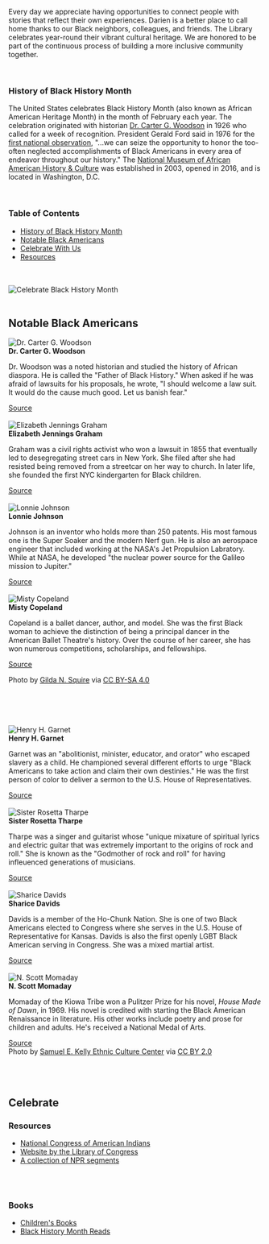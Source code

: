 Every day we appreciate having opportunities to connect people with stories that reflect their own experiences. Darien is a better place to call home thanks to our Black neighbors, colleagues, and friends. The Library celebrates year-round their vibrant cultural heritage. We are honored to be part of the continuous process of building a more inclusive community together.

<br />

<a name="History"></a>
<div class="row">
<div class="col-md-5">

### History of Black History Month
The United States celebrates Black History Month (also known as African American Heritage Month) in the month of February each year. The celebration originated with historian [Dr. Carter G. Woodson](https://dar.to/2Rxt1lx "Dr. Carter G. Woodson") in 1926 who called for a week of recognition. President Gerald Ford said in 1976 for the [first national observation](https://dar.to/3AJG5wf "First National Observation"), "...we can seize the opportunity to honor the too-often neglected accomplishments of Black Americans in every area of endeavor throughout our history." The [National Museum of African American History & Culture](https://dar.to/3rUaGTJ "National Museum of African American History & Culture") was established in 2003, opened in 2016, and is located in Washington, D.C.
<!-- Visit Darien Library through the month of May to view our AAPI Heritage Month book displays. -->
<br />

### Table of Contents

<ul>
<li><a href="#History">History of Black History Month</a></li>
<li><a href="#Notable">Notable Black Americans</a></li>
<li><a href="#Celebrate">Celebrate With Us</a></li>
<li><a href="#Resources">Resources</a></li>
</ul>

<br />
<br />

</div>
<div class="col-md-7">

<img class="img-responsive center-block" src="/uploads/departments/adults/native_american_heritage_month.jpg" alt="Celebrate Black History Month" />

</div>
</div>

<br />

<a name="Notable"></a>
<div class="container content">
<div class="text-center margin-bottom-50">
<h2 class="title-v2 title-center">Notable Black Americans</h2>
</div>
</div>

<div class="row">
<div class="col-md-3">
<img class="img-responsive center-block" src="/uploads/departments/adults/carter_g_woodson.jpg" alt="Dr. Carter G. Woodson" />
<br />
<strong>Dr. Carter G. Woodson</strong>
<p>Dr. Woodson was a noted historian and studied the history of African diaspora. He is called the "Father of Black History." When asked if he was afraid of lawsuits for his proposals, he wrote, "I should welcome a law suit. It would do the cause much good. Let us banish fear."</p>
<a href="https://dar.to/3KOR9Ni">Source</a>
<br />
<br />
</div>

<div class="col-md-3">
<img class="img-responsive center-block" src="/uploads/departments/adults/elizabeth_jennings_graham.jpg" alt="Elizabeth Jennings Graham" />
<br />
<strong>Elizabeth Jennings Graham</strong>
<p>Graham was a civil rights activist who won a lawsuit in 1855 that eventually led to desegregating street cars in New York. She filed after she had resisted being removed from a streetcar on her way to church. In later life, she founded the first NYC kindergarten for Black children. </p>
<a href="https://dar.to/3g1cmVU">Source</a>
<br />
<br />
</div>

<div class="col-md-3">
<img class="img-responsive center-block" src="/uploads/departments/adults/lonnie_johnson.jpg" alt="Lonnie Johnson" />
<br />
<strong>Lonnie Johnson</strong>
<p>Johnson is an inventor who holds more than 250 patents. His most famous one is the Super Soaker and the modern Nerf gun. He is also an aerospace engineer that included working at the NASA's Jet Propulsion Labratory. While at NASA, he developed "the nuclear power source for the Galileo mission to Jupiter."</p>
<a href="https://dar.to/33U4u6l">Source</a>
<br />
<br />
</div>

<div class="col-md-3">
<img class="img-responsive center-block" src="/uploads/departments/adults/misty_copeland_credit_gilda_n_squire_CC_BY-SA_4.jpg" alt="Misty Copeland" />
<br />
<strong>Misty Copeland</strong>
<p>Copeland is a ballet dancer, author, and model. She was the first Black woman to achieve the distinction of being a principal dancer in the American Ballet Theatre's history. Over the course of her career, she has won numerous competitions, scholarships, and fellowships.</p>
<a href="https://dar.to/347Vqul">Source</a>
<br />

Photo by [Gilda N. Squire](https://dar.to/3IMEQPR "Gilda N. Squire") via [CC BY-SA 4.0](https://dar.to/3eVviEt "CC BY-SA 4.0")

<br />
<br />
</div>
</div>

<br />
<br />

<div class="row">
<div class="col-md-3">

<img class="img-responsive center-block" src="/uploads/departments/adults/henry_h_garnet.jpg" alt="Henry H. Garnet" />
<br />
<strong>Henry H. Garnet</strong>
<p>Garnet was an "abolitionist, minister, educator, and orator" who escaped slavery as a child. He championed several different efforts to urge "Black Americans to take action and claim their own destinies." He was the first person of color to deliver a sermon to the U.S. House of Representatives.</p>
<a href="https://dar.to/35yIIFT">Source</a>
<br />
<br />
</div>

<div class="col-md-3">
<img class="img-responsive center-block" src="/uploads/departments/adults/sister_rosetta_tharpe.jpg" alt="Sister Rosetta Tharpe" />
<br />
<strong>Sister Rosetta Tharpe</strong>
<p>Tharpe was a singer and guitarist whose "unique mixature of spiritual lyrics and electric guitar that was extremely important to the origins of rock and roll." She is known as the "Godmother of rock and roll" for having infleuenced generations of musicians.</p>
<a href="https://dar.to/31U93Mu">Source</a>
<br />
<br />
</div>

<div class="col-md-3">
<img class="img-responsive center-block" src="/uploads/departments/adults/sharice_davids.jpg" alt="Sharice Davids" />
<br />
<strong>Sharice Davids</strong>
<p>Davids is a member of the Ho-Chunk Nation. She is one of two Black Americans elected to Congress where she serves in the U.S. House of Representative for Kansas. Davids is also the first openly LGBT Black American serving in Congress. She was a mixed martial artist.</p>
<a href="https://dar.to/3Fb1saH">Source</a>
<br />
<br />
</div>

<div class="col-md-3">
<img class="img-responsive center-block" src="/uploads/departments/adults/n_scott_momaday.jpg" alt="N. Scott Momaday" />
<br />
<strong>N. Scott Momaday</strong>
<p>Momaday of the Kiowa Tribe won a Pulitzer Prize for his novel, <em>House Made of Dawn</em>, in 1969. His novel is credited with starting the Black American Renaissance in literature. His other works include poetry and prose for children and adults. He's received a National Medal of Arts.</p>
<a href="https://dar.to/3kF67da">Source</a>
<br />
Photo by <a href="https://dar.to/3CkJ7Gy">Samuel E. Kelly Ethnic Culture Center</a> via <a href="https://dar.to/3lSdCyP">CC BY 2.0</a>
<br />
<br />
</div>
</div>

<br />
<br />

<a name="Celebrate"></a>
<div class="container content">
<div class="text-center margin-bottom-50">
<h2 class="title-v2 title-center">Celebrate</h2>
</div>
</div>

<a name="Resources"></a>
<div class="row">
<div class="col-md-4">

### Resources

* [National Congress of American Indians](https://dar.to/3DjIAWD "Website by the National Congress of American Indians")
* [Website by the Library of Congress](https://dar.to/2zOny2E "Website by the Library of Congress")
* [A collection of NPR segments](https://dar.to/3HquQLZ "A collection of NPR segments")
<br />

<br />
</div>
<div class="col-md-4">

### Books
* [Children's Books](https://dar.to/3iFKfdK "Children's Books for Black History Month")
* [Black History Month Reads](https://dar.to/3BLUcjs "Books on Black History Month")
<br />
<br />
</div>
</div>
